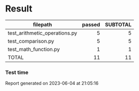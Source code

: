 # Result

|           filepath            | passed | SUBTOTAL |
| ----------------------------- | -----: | -------: |
| test_arithmetic_operations.py |      5 |        5 |
| test_comparison.py            |      5 |        5 |
| test_math_function.py         |      1 |        1 |
| TOTAL                         |     11 |       11 |

### Test time

Report generated on 2023-06-04 at 21:05:16
